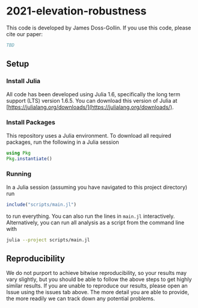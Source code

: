 # 2021-elevation-robustness

This code is developed by James Doss-Gollin.
If you use this code, please cite our paper:

```bibtex
TBD
```

## Setup

### Install Julia

All code has been developed using Julia 1.6, specifically the long term support (LTS) version 1.6.5.
You can download this version of Julia at [https://julialang.org/downloads/](https://julialang.org/downloads/).

### Install Packages

This repository uses a Julia environment.
To download all required packages, run the following in a Julia session

```julia
using Pkg
Pkg.instantiate()
```

### Running

In a Julia session (assuming you have navigated to this project directory) run

```julia
include("scripts/main.jl")
```

to run everything.
You can also run the lines in `main.jl` interactively.
Alternatively, you can run all analysis as a script from the command line with

```bash
julia --project scripts/main.jl
```

## Reproducibility

We do not purport to achieve bitwise reproducibility, so your results may vary slightly, but you should be able to follow the above steps to get highly similar results.
If you are unable to reproduce our results, please open an Issue using the issues tab above.
The more detail you are able to provide, the more readily we can track down any potential problems.
